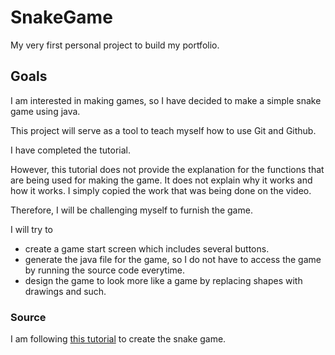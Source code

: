 # SnakeGame
My very first personal project to build my portfolio.
## Goals
I am interested in making games, so I have decided to make a simple snake game using java.

This project will serve as a tool to teach myself how to use Git and Github. 

I have completed the tutorial. 

However, this tutorial does not provide the explanation for the functions that are being used for making the game. It does not explain why it works and how it works. I simply copied the work that was being done on the video.

Therefore, I will be challenging myself to furnish the game. 

I will try to

* create a game start screen which includes several buttons.
* generate the java file for the game, so I do not have to access the game by running the source code everytime.
* design the game to look more like a game by replacing shapes with drawings and such.

### Source
I am following [this tutorial](https://www.youtube.com/watch?v=bI6e6qjJ8JQ) to create the snake game.
